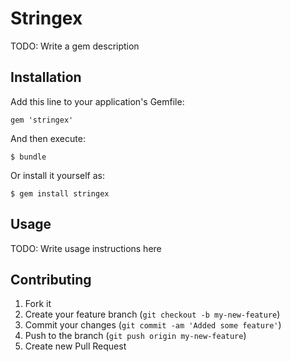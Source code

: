 # Stringex

TODO: Write a gem description

## Installation

Add this line to your application's Gemfile:

    gem 'stringex'

And then execute:

    $ bundle

Or install it yourself as:

    $ gem install stringex

## Usage

TODO: Write usage instructions here

## Contributing

1. Fork it
2. Create your feature branch (`git checkout -b my-new-feature`)
3. Commit your changes (`git commit -am 'Added some feature'`)
4. Push to the branch (`git push origin my-new-feature`)
5. Create new Pull Request
